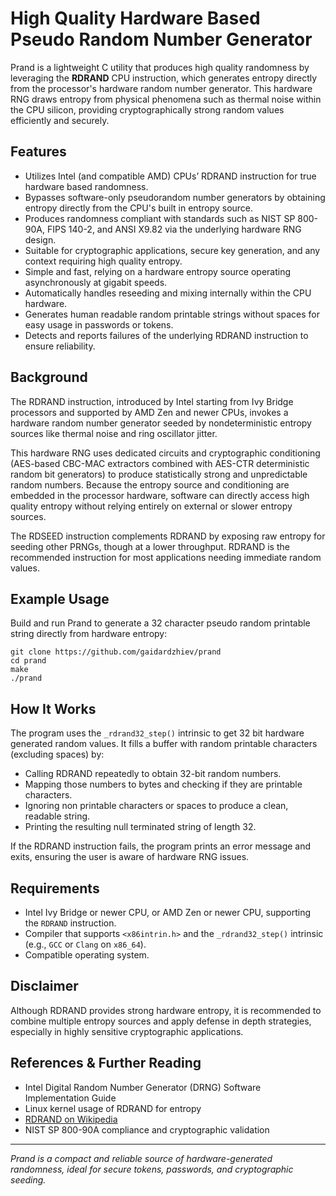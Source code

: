 # High Quality Hardware Based Pseudo Random Number Generator

Prand is a lightweight C utility that produces high quality randomness by leveraging the **RDRAND** CPU instruction, which generates entropy directly from the processor's hardware random number generator. This hardware RNG draws entropy from physical phenomena such as thermal noise within the CPU silicon, providing cryptographically strong random values efficiently and securely.

## Features

- Utilizes Intel (and compatible AMD) CPUs’ RDRAND instruction for true hardware based randomness.
- Bypasses software-only pseudorandom number generators by obtaining entropy directly from the CPU's built in entropy source.
- Produces randomness compliant with standards such as NIST SP 800-90A, FIPS 140-2, and ANSI X9.82 via the underlying hardware RNG design.
- Suitable for cryptographic applications, secure key generation, and any context requiring high quality entropy.
- Simple and fast, relying on a hardware entropy source operating asynchronously at gigabit speeds.
- Automatically handles reseeding and mixing internally within the CPU hardware.
- Generates human readable random printable strings without spaces for easy usage in passwords or tokens.
- Detects and reports failures of the underlying RDRAND instruction to ensure reliability.

## Background

The RDRAND instruction, introduced by Intel starting from Ivy Bridge processors and supported by AMD Zen and newer CPUs, invokes a hardware random number generator seeded by nondeterministic entropy sources like thermal noise and ring oscillator jitter.

This hardware RNG uses dedicated circuits and cryptographic conditioning (AES-based CBC-MAC extractors combined with AES-CTR deterministic random bit generators) to produce statistically strong and unpredictable random numbers. Because the entropy source and conditioning are embedded in the processor hardware, software can directly access high quality entropy without relying entirely on external or slower entropy sources.

The RDSEED instruction complements RDRAND by exposing raw entropy for seeding other PRNGs, though at a lower throughput. RDRAND is the recommended instruction for most applications needing immediate random values.

## Example Usage

Build and run Prand to generate a 32 character pseudo random printable string directly from hardware entropy:

```
git clone https://github.com/gaidardzhiev/prand
cd prand
make
./prand
```

## How It Works

The program uses the `_rdrand32_step()` intrinsic to get 32 bit hardware generated random values. It fills a buffer with random printable characters (excluding spaces) by:

- Calling RDRAND repeatedly to obtain 32-bit random numbers.
- Mapping those numbers to bytes and checking if they are printable characters.
- Ignoring non printable characters or spaces to produce a clean, readable string.
- Printing the resulting null terminated string of length 32.

If the RDRAND instruction fails, the program prints an error message and exits, ensuring the user is aware of hardware RNG issues.

## Requirements

- Intel Ivy Bridge or newer CPU, or AMD Zen or newer CPU, supporting the `RDRAND` instruction.
- Compiler that supports `<x86intrin.h>` and the `_rdrand32_step()` intrinsic (e.g., `GCC` or `Clang` on `x86_64`).
- Compatible operating system.

## Disclaimer

Although RDRAND provides strong hardware entropy, it is recommended to combine multiple entropy sources and apply defense in depth strategies, especially in highly sensitive cryptographic applications.

## References & Further Reading

- Intel Digital Random Number Generator (DRNG) Software Implementation Guide  
- Linux kernel usage of RDRAND for entropy  
- [RDRAND on Wikipedia](https://en.wikipedia.org/wiki/RDRAND)  
- NIST SP 800-90A compliance and cryptographic validation  

---

*Prand is a compact and reliable source of hardware-generated randomness, ideal for secure tokens, passwords, and cryptographic seeding.*  

